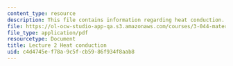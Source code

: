 ```yaml
---
content_type: resource
description: This file contains information regarding heat conduction.
file: https://ol-ocw-studio-app-qa.s3.amazonaws.com/courses/3-044-materials-processing-spring-2013/c4d4745ef78a9c5fcb5986f934f8aab8_MIT3_044S13_Lec02.pdf
file_type: application/pdf
resourcetype: Document
title: Lecture 2 Heat conduction
uid: c4d4745e-f78a-9c5f-cb59-86f934f8aab8
---
```

